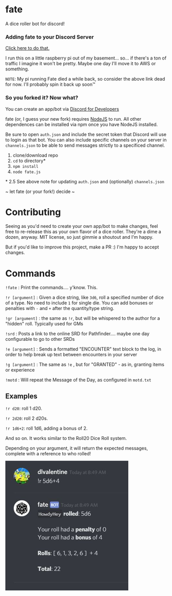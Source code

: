 # fate
A dice roller bot for discord! 

### Adding fate to your Discord Server
[Click here to do that.](https://discordapp.com/api/oauth2/authorize?client_id=548192715129749544&permissions=7168&scope=bot)

I run this on a little raspberry pi out of my basement... so... if there's a ton of traffic I imagine it won't be pretty. Maybe one day I'll move it to AWS or something.

`NOTE`: My pi running Fate died a while back, so consider the above link dead for now. I'll probably spin it back up soon™

### So you forked it? Now what?
You can create an app/bot via [Discord for Developers](https://discordapp.com/developers/applications/)

fate (or, I guess your new fork) requires [NodeJS](https://nodejs.org/) to run. All other dependences can be installed via npm once you have NodeJS installed.

Be sure to open `auth.json` and include the secret token that Discord will use to login as that bot. You can also include specific channels on your server in `channels.json` to be able to send messages strictly to a specificed channel.

1. clone/download repo
2. `cd` to directory*
3. `npm install`
4. `node fate.js` 

\* 2.5 See above note for updating `auth.json` and (optionally) `channels.json`

~ let fate (or your fork!) decide ~

# Contributing
Seeing as you'd need to create your own app/bot to make changes, feel free to re-release this as your own flavor of a dice roller. They're a dime a dozen, anyway. MIT license, so just gimmie a shoutout and I'm happy. 

But if you'd like to improve this project, make a PR :) I'm happy to accept changes.

# Commands
`!fate` : Print the commands.... y'know. This.

`!r [argument]` : Given a dice string, like `3d6`, roll a specified number of dice of a type. No need to include `1` for single die. You can add bonuses or penalties with `-` and `+` after the quantity/type string.

`!gr [argument]` : the same as `!r`, but will be whispered to the author for a "hidden" roll. Typically used for GMs

`!srd` : Posts a link to the online SRD for Pathfinder.... maybe one day configurable to go to other SRDs

`!e [argument]` : Sends a formatted "ENCOUNTER" text block to the log, in order to help break up text between encounters in your server

`!g [argument]` : The same as `!e` , but for "GRANTED" - as in, granting items or experience

`!motd` : Will repeat the Message of the Day, as configured in `motd.txt`

## Examples 
`!r d20`: roll 1 d20.

`!r 2d20`: roll 2 d20s.

`!r 1d6+2`: roll 1d6, adding a bonus of 2.

And so on. It works similar to the Roll20 Dice Roll system.

Depending on your argument, it will return the expected messages, complete with a reference to who rolled!

![example output](https://raw.githubusercontent.com/DLvalentine/fate/master/example.JPG)
